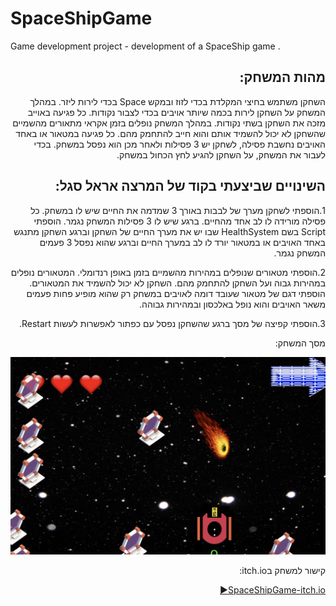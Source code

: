 # SpaceShipGame
Game development project - development of a SpaceShip game .
<div dir='rtl' lang='he'>

## מהות המשחק:
השחקן משתמש בחיצי המקלדת בכדי לזוז ובמקש Space בכדי לירות ליזר.
במהלך המשחק על השחקן לירות בכמה שיותר אויבים בכדי לצבור נקודות. כל פגיעה באוייב מזכה את השחקן בשתי נקודות.
במהלך המשחק נופלים בזמן אקראי מתאורים מהשמיים שהשחקן לא יכול להשמיד אותם והוא חייב להתחמק מהם.
כל פגיעה במטאור או באחד האויבים נחשבת פסילה, לשחקן יש 3 פסילות ולאחר מכן הוא נפסל במשחק.
בכדי לעבור את המשחק, על השחקן להגיע לחץ הכחול במשחק.

 


## השינויים שביצעתי בקוד של המרצה אראל סגל:

1.הוספתי לשחקן מערך של לבבות באורך 3 שמדמה את החיים שיש לו במשחק. כל פסילה מורידה לו לב אחד מהחיים. ברגע שיש לו 3 פסילות המשחק נגמר.
 הוספתי Script בשם HealthSystem שבו יש את מערך החיים של השחקן וברגע השחקן מתנגש באחד האויבים או במטאור יורד לו לב במערך החיים וברגע שהוא נפסל 3 פעמים המשחק נגמר.

2.הוספתי מטאורים שנופלים במהירות מהשמיים בזמן באופן רנדומלי. המטאורים נופלים במהירות גבוה ועל השחקן להתחמק מהם. השחקן לא יכול להשמיד את המטאורים.
 הוספתי דגם של מטאור שעובד דומה לאויבים במשחק רק שהוא מופיע פחות פעמים משאר האויבים והוא נופל באלכסון ובמהירות גבוהה.
 
3.הוספתי קפיצה של מסך ברגע שהשחקן נפסל עם כפתור לאפשרות לעשות Restart.


 
 מסך המשחק:

 ![WhatsApp Image 2023-04-17 at 16 33 19](https://github.com/GilTzioni/SpaceShipGame/blob/main/Assets/SpaceShapeGame.png)
 
קישור למשחק בitch.io: 

 [SpaceShipGame-itch.io:arrow_forward:](https://gamedevk-g.itch.io/spaceship)

</div>
